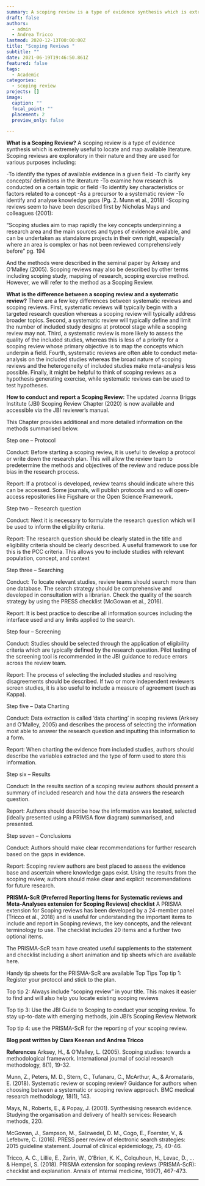 ```yaml
---
summary: A scoping review is a type of evidence synthesis which is extremely useful to locate and map available literature.
draft: false
authors:
  - admin
  - Andrea Tricco
lastmod: 2020-12-13T00:00:00Z
title: "Scoping Reviews "
subtitle: ""
date: 2021-06-19T19:46:50.861Z
featured: false
tags:
  - Academic
categories:
  - scoping review
projects: []
image:
  caption: ""
  focal_point: ""
  placement: 2
  preview_only: false

---
```

**What is a Scoping Review?**
A scoping review is a type of evidence synthesis which is extremely useful to locate and map available literature. Scoping reviews are exploratory in their nature and they are used for various purposes including:

-To identify the types of available evidence in a given field
-To clarify key concepts/ definitions in the literature
-To examine how research is conducted on a certain topic or field
-To identify key characteristics or factors related to a concept
-As a precursor to a systematic review
-To identify and analyse knowledge gaps (Pg. 2. Munn et al., 2018)
-Scoping reviews seem to have been described first by Nicholas Mays and colleagues (2001):

“Scoping studies aim to map rapidly the key concepts underpinning a research area and the main sources and types of evidence available, and can be undertaken as standalone projects in their own right, especially where an area is complex or has not been reviewed comprehensively before” pg. 194

And the methods were described in the seminal paper by Arksey and O’Malley (2005). Scoping reviews may also be described by other terms including scoping study, mapping of research, scoping exercise method. However, we will refer to the method as a Scoping Review.

**What is the difference between a scoping review and a systematic review?**
There are a few key differences between systematic reviews and scoping reviews. First, systematic reviews will typically begin with a targeted research question whereas a scoping review will typically address broader topics. Second, a systematic review will typically define and limit the number of included study designs at protocol stage while a scoping review may not. Third, a systematic review is more likely to assess the quality of the included studies, whereas this is less of a priority for a scoping review whose primary objective is to map the concepts which underpin a field. Fourth, systematic reviews are often able to conduct meta-analysis on the included studies whereas the broad nature of scoping reviews and the heterogeneity of included studies make meta-analysis less possible. Finally, it might be helpful to think of scoping reviews as a hypothesis generating exercise, while systematic reviews can be used to test hypotheses.

**How to conduct and report a Scoping Review:**
The updated Joanna Briggs Institute (JBI) Scoping Review Chapter (2020) is now available and accessible via the JBI reviewer’s manual.

This Chapter provides additional and more detailed information on the methods summarised below.

Step one – Protocol

Conduct: Before starting a scoping review, it is useful to develop a protocol or write down the research plan. This will allow the review team to predetermine the methods and objectives of the review and reduce possible bias in the research process.

Report: If a protocol is developed, review teams should indicate where this can be accessed. Some journals, will publish protocols and so will open-access repositories like Figshare or the Open Science Framework.

Step two – Research question

Conduct: Next it is necessary to formulate the research question which will be used to inform the eligibility criteria.

Report: The research question should be clearly stated in the title and eligibility criteria should be clearly described. A useful framework to use for this is the PCC criteria. This allows you to include studies with relevant population, concept, and context

Step three – Searching

Conduct: To locate relevant studies, review teams should search more than one database. The search strategy should be comprehensive and developed in consultation with a librarian. Check the quality of the search strategy by using the PRESS checklist (McGowan et al., 2016).

Report: It is best practice to describe all information sources including the interface used and any limits applied to the search.

Step four – Screening

Conduct: Studies should be selected through the application of eligibility criteria which are typically defined by the research question. Pilot testing of the screening tool is recommended in the JBI guidance to reduce errors across the review team.

Report: The process of selecting the included studies and resolving disagreements should be described. If two or more independent reviewers screen studies, it is also useful to include a measure of agreement (such as Kappa).

Step five – Data Charting

Conduct: Data extraction is called ‘data charting’ in scoping reviews (Arksey and O’Malley, 2005) and describes the process of selecting the information most able to answer the research question and inputting this information to a form.

Report: When charting the evidence from included studies, authors should describe the variables extracted and the type of form used to store this information.

Step six – Results

Conduct: In the results section of a scoping review authors should present a summary of included research and how the data answers the research question.

Report: Authors should describe how the information was located, selected (ideally presented using a PRIMSA flow diagram) summarised, and presented.

Step seven – Conclusions

Conduct: Authors should make clear recommendations for further research based on the gaps in evidence.

Report: Scoping review authors are best placed to assess the evidence base and ascertain where knowledge gaps exist. Using the results from the scoping review, authors should make clear and explicit recommendations for future research.

**PRISMA-ScR (Preferred Reporting Items for Systematic reviews and Meta-Analyses extension for Scoping Reviews) checklist**
A PRISMA extension for Scoping reviews has been developed by a 24-member panel (Tricco et al., 2018) and is useful for understanding the important items to include and report in Scoping reviews, the key concepts, and the relevant terminology to use. The checklist includes 20 items and a further two optional items.

The PRISMA-ScR team have created useful supplements to the statement and checklist including a short animation and tip sheets which are available here.


Handy tip sheets for the PRISMA-ScR are available
Top Tips
Top tip 1: Register your protocol and stick to the plan.

Top tip 2: Always include “scoping review” in your title. This makes it easier to find and will also help you locate existing scoping reviews

Top tip 3: Use the JBI Guide to Scoping to conduct your scoping review. To stay up-to-date with emerging methods,  join JBI’s Scoping Review Network

Top tip 4: use the PRISMA-ScR for the reporting of your scoping review.

**Blog post written by Ciara Keenan and Andrea Tricco**

**References**
Arksey, H., & O’Malley, L. (2005). Scoping studies: towards a methodological framework. International journal of social research methodology, 8(1), 19-32.

Munn, Z., Peters, M. D., Stern, C., Tufanaru, C., McArthur, A., & Aromataris, E. (2018). Systematic review or scoping review? Guidance for authors when choosing between a systematic or scoping review approach. BMC medical research methodology, 18(1), 143.

Mays, N., Roberts, E., & Popay, J. (2001). Synthesising research evidence. Studying the organisation and delivery of health services: Research methods, 220.

McGowan, J., Sampson, M., Salzwedel, D. M., Cogo, E., Foerster, V., & Lefebvre, C. (2016). PRESS peer review of electronic search strategies: 2015 guideline statement. Journal of clinical epidemiology, 75, 40-46.

Tricco, A. C., Lillie, E., Zarin, W., O’Brien, K. K., Colquhoun, H., Levac, D., … & Hempel, S. (2018). PRISMA extension for scoping reviews (PRISMA-ScR): checklist and explanation. Annals of internal medicine, 169(7), 467-473.

---